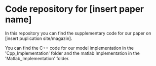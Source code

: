 # Code repository for [insert paper name]

In this repository you can find the supplementary code
for our paper on [insert puplication site/magazin].

You can find the C++ code for our model implementation in the 'Cpp_Implementation' folder and the matlab Implementation in the 'Matlab_Implementation' folder.



